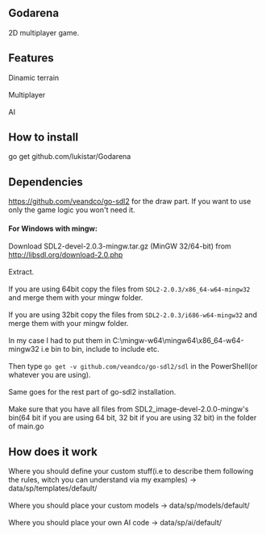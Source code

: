 ## Godarena
  2D multiplayer game.
## Features
  Dinamic terrain
  <br/>
  <br/>
  Multiplayer
  <br/>
  <br/>
  AI
## How to install
  go get github.com/lukistar/Godarena
## Dependencies
  https://github.com/veandco/go-sdl2 for the draw part. If you want to use only the game logic you won't need it.
#### For Windows with mingw:
  Download SDL2-devel-2.0.3-mingw.tar.gz (MinGW 32/64-bit) from http://libsdl.org/download-2.0.php<br/>
  <br>Extract.<br/> 
  <br>If you are using 64bit copy the files from `SDL2-2.0.3/x86_64-w64-mingw32` and merge them with your mingw folder.<br/>
  <br>If you are using 32bit copy the files from `SDL2-2.0.3/i686-w64-mingw32` and merge them with your mingw folder.<br/>
  <br>In my case I had to put them in C:\mingw-w64\mingw64\x86_64-w64-mingw32 i.e bin to bin, include to include etc.<br/>
  <br>Then type `go get -v github.com/veandco/go-sdl2/sdl` in the PowerShell(or whatever you are using).<br/>
  <br>Same goes for the rest part of go-sdl2 installation.<br/>
  <br>Make sure that you have all files from SDL2_image-devel-2.0.0-mingw's bin(64 bit if you are using 64 bit, 32 bit if you are using 32 bit) in the folder of main.go
## How does it work
  Where you should define your custom stuff(i.e to describe them following the rules, witch you can understand via my examples) -> data/sp/templates/default/
  <br/>
  <br/>
  Where you should place your custom models -> data/sp/models/default/
  <br/>
  <br/>
  Where you should place your own AI code -> data/sp/ai/default/
  <br/>
  <br/>
